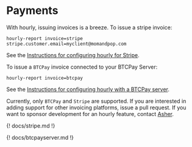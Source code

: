 # Payments

With hourly, issuing invoices is a breeze. To issue a stripe invoice:

`hourly-report invoice=stripe stripe.customer.email=myclient@momandpop.com`

See the [Instructions for configuring hourly for Stripe](stripe.md).

To issue a `BTCPay` invoice connected to your BTCPay Server:

`hourly-report invoice=btcpay`

See the [Instructions for configuring hourly with a BTCPay server](btcpayserver.md).

Currently, only `BTCPay` and `Stripe` are supported. If you are interested
in adding support for other invoicing platforms, issue a pull request. 
If you want to sponsor development for an hourly feature, contact [Asher](about.md).

{! docs/stripe.md !}

{! docs/btcpayserver.md !}